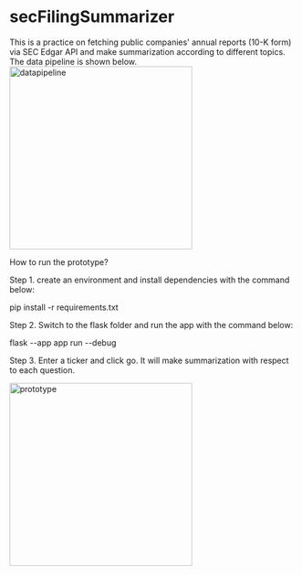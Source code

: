 # secFilingSummarizer

This is a practice on fetching public companies' annual reports (10-K form) via SEC Edgar API and make summarization according to different topics. 
The data pipeline is shown below.
<img width="320" alt="datapipeline" src="https://github.com/zhen-qian101/secFilingSummarizer/assets/90771509/a0fddb4b-bd90-472d-9fc9-18babba02a09">


How to run the prototype?

Step 1. create an environment and install dependencies with the command below:

pip install -r requirements.txt

Step 2. Switch to the flask folder and run the app with the command below:

flask --app app run --debug

Step 3. Enter a ticker and click go. It will make summarization with respect to each question.

<img width="320" alt="prototype" src="https://github.com/zhen-qian101/secFilingSummarizer/assets/90771509/921703a6-f702-4e06-8986-3016793c3682">
